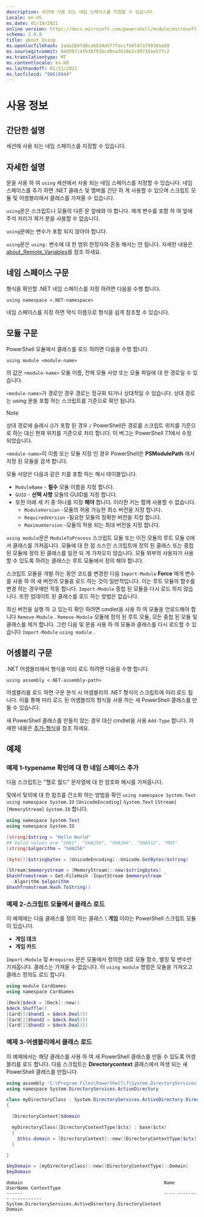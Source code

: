 ```yaml
---
description: 세션에 사용 되는 네임 스페이스를 지정할 수 있습니다.
Locale: en-US
ms.date: 01/19/2021
online version: https://docs.microsoft.com/powershell/module/microsoft.powershell.core/about/about_using?view=powershell-7&WT.mc_id=ps-gethelp
schema: 2.0.0
title: about_Using
ms.openlocfilehash: 2ada269fd0ce6b34a5f7faccfddf47a799301eb9
ms.sourcegitcommit: 94d597c4fb38793bc49ca7610e2c9973b1e577c2
ms.translationtype: MT
ms.contentlocale: ko-KR
ms.lasthandoff: 01/21/2021
ms.locfileid: "98619944"
---
```

# <a name="about-using"></a>사용 정보

## <a name="short-description"></a>간단한 설명
세션에 사용 되는 네임 스페이스를 지정할 수 있습니다.

## <a name="long-description"></a>자세한 설명

문을 사용 하 여 `using` 세션에서 사용 되는 네임 스페이스를 지정할 수 있습니다. 네임 스페이스를 추가 하면 .NET 클래스 및 멤버를 간단 하 게 사용할 수 있으며 스크립트 모듈 및 어셈블리에서 클래스를 가져올 수 있습니다.

`using`문은 스크립트나 모듈의 다른 문 앞에와 야 합니다. 매개 변수를 포함 하 여 앞에 주석 처리가 제거 문을 사용할 수 없습니다.

`using`문에는 변수가 포함 되지 않아야 합니다.

`using`문은 `using:` 변수에 대 한 범위 한정자와 혼동 해서는 안 됩니다. 자세한 내용은 [about_Remote_Variables](about_Remote_Variables.md)를 참조 하세요.

## <a name="namespace-syntax"></a>네임 스페이스 구문

형식을 확인할 .NET 네임 스페이스를 지정 하려면 다음을 수행 합니다.

```
using namespace <.NET-namespace>
```

네임 스페이스를 지정 하면 약식 이름으로 형식을 쉽게 참조할 수 있습니다.

## <a name="module-syntax"></a>모듈 구문

PowerShell 모듈에서 클래스를 로드 하려면 다음을 수행 합니다.

```
using module <module-name>
```

의 값은 `<module-name>` 모듈 이름, 전체 모듈 사양 또는 모듈 파일에 대 한 경로일 수 있습니다.

`<module-name>`가 경로인 경우 경로는 정규화 되거나 상대적일 수 있습니다. 상대 경로는 using 문을 포함 하는 스크립트를 기준으로 확인 됩니다.

> [!NOTE]
> 상대 경로에 슬래시 ()가 포함 된 경우 `/` PowerShell은 경로를 스크립트 위치를 기준으로 하는 대신 현재 위치를 기준으로 처리 합니다. 이 버그는 PowerShell 7.1에서 수정 되었습니다.

`<module-name>`이 이름 또는 모듈 지정 인 경우 PowerShell은 **PSModulePath** 에서 지정 된 모듈을 검색 합니다.

모듈 사양은 다음과 같은 키를 포함 하는 해시 테이블입니다.

- `ModuleName` - **필수** 모듈 이름을 지정 합니다.
- `GUID` - **선택 사항** 모듈의 GUID를 지정 합니다.
- 또한 아래 세 키 중 하나를 지정 **해야** 합니다. 이러한 키는 함께 사용할 수 없습니다.
  - `ModuleVersion` -모듈의 허용 가능한 최소 버전을 지정 합니다.
  - `RequiredVersion` -필요한 모듈의 정확한 버전을 지정 합니다.
  - `MaximumVersion` -모듈의 허용 되는 최대 버전을 지정 합니다.

`using module`문은 `ModuleToProcess` 스크립트 모듈 또는 이진 모듈의 루트 모듈 ()에서 클래스를 가져옵니다. 모듈에 대 한 점 소스인 스크립트에 정의 된 클래스 또는 중첩 된 모듈에 정의 된 클래스를 일관 되 게 가져오지 않습니다. 모듈 외부의 사용자가 사용할 수 있도록 하려는 클래스는 루트 모듈에서 정의 해야 합니다.

스크립트 모듈을 개발 하는 동안 코드를 변경한 다음 `Import-Module` **Force** 매개 변수를 사용 하 여 새 버전의 모듈을 로드 하는 것이 일반적입니다. 이는 루트 모듈의 함수를 변경 하는 경우에만 작동 합니다. `Import-Module` 중첩 된 모듈을 다시 로드 하지 않습니다. 또한 업데이트 된 클래스를 로드 하는 방법은 없습니다.

최신 버전을 실행 하 고 있는지 확인 하려면 cmdlet을 사용 하 여 모듈을 언로드해야 합니다 `Remove-Module` . `Remove-Module` 모듈에 정의 된 루트 모듈, 모든 중첩 된 모듈 및 클래스를 제거 합니다. 그런 다음 및 문을 사용 하 여 모듈과 클래스를 다시 로드할 수 있습니다 `Import-Module` `using module` .

## <a name="assembly-syntax"></a>어셈블리 구문

.NET 어셈블리에서 형식을 미리 로드 하려면 다음을 수행 합니다.

```
using assembly <.NET-assembly-path>
```

어셈블리를 로드 하면 구문 분석 시 어셈블리의 .NET 형식이 스크립트에 미리 로드 됩니다. 이를 통해 미리 로드 된 어셈블리의 형식을 사용 하는 새 PowerShell 클래스를 만들 수 있습니다.

새 PowerShell 클래스를 만들지 않는 경우 대신 cmdlet을 사용 `Add-Type` 합니다. 자세한 내용은 [추가-형식](xref:Microsoft.PowerShell.Utility.Add-Type)을 참조 하세요.

## <a name="examples"></a>예제

### <a name="example-1---add-namespaces-for-typename-resolution"></a>예제 1-typename 확인에 대 한 네임 스페이스 추가

다음 스크립트는 "헬로 월드" 문자열에 대 한 암호화 해시를 가져옵니다.

및에서 및의에 대 한 참조를 간소화 하는 방법을 확인 `using namespace System.Text` `using namespace System.IO` `[UnicodeEncoding]` `System.Text` `[Stream]` `[MemoryStream]` `System.IO` 합니다.

```powershell
using namespace System.Text
using namespace System.IO

[string]$string = "Hello World"
## Valid values are "SHA1", "SHA256", "SHA384", "SHA512", "MD5"
[string]$algorithm = "SHA256"

[byte[]]$stringbytes = [UnicodeEncoding]::Unicode.GetBytes($string)

[Stream]$memorystream = [MemoryStream]::new($stringbytes)
$hashfromstream = Get-FileHash -InputStream $memorystream `
  -Algorithm $algorithm
$hashfromstream.Hash.ToString()
```

### <a name="example-2---load-classes-from-a-script-module"></a>예제 2-스크립트 모듈에서 클래스 로드

이 예제에는 다음 클래스를 정의 하는 클래스 \ **게임** 이라는 PowerShell 스크립트 모듈이 있습니다.

- **게임 데크**
- **게임 카드**

`Import-Module` 및 `#requires` 문은 모듈에서 정의한 대로 모듈 함수, 별칭 및 변수만 가져옵니다. 클래스는 가져올 수 없습니다. 이 `using module` 명령은 모듈을 가져오고 클래스 정의도 로드 합니다.

```powershell
using module CardGames
using namespace CardGames

[Deck]$deck = [Deck]::new()
$deck.Shuffle()
[Card[]]$hand1 = $deck.Deal(5)
[Card[]]$hand2 = $deck.Deal(5)
[Card[]]$hand3 = $deck.Deal(5)
```

### <a name="example-3---load-classes-from-an-assembly"></a>예제 3-어셈블리에서 클래스 로드

이 예제에서는 해당 클래스를 사용 하 여 새 PowerShell 클래스를 만들 수 있도록 어셈블리를 로드 합니다. 다음 스크립트는 **Directorycontext** 클래스에서 파생 되는 새 PowerShell 클래스를 만듭니다.

```powershell
using assembly 'C:\Program Files\PowerShell\7\System.DirectoryServices.dll'
using namespace System.DirectoryServices.ActiveDirectory

class myDirectoryClass : System.DirectoryServices.ActiveDirectory.DirectoryContext
{

  [DirectoryContext]$domain

  myDirectoryClass([DirectoryContextType]$ctx) : base($ctx)
  {
    $this.domain = [DirectoryContext]::new([DirectoryContextType]$ctx)
  }

}

$myDomain = [myDirectoryClass]::new([DirectoryContextType]::Domain)
$myDomain
```

```Output
domain                                                    Name UserName ContextType
------                                                    ---- -------- -----------
System.DirectoryServices.ActiveDirectory.DirectoryContext                    Domain
```
